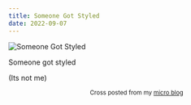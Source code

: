```yaml
---
title: Someone Got Styled
date: 2022-09-07
---
```

![Someone Got Styled](/ab65b14961.jpg)

<p>Someone got styled</p>
<p>(Its not me)</p>



<center><small>Cross posted from my <a href='http://micro.blog/joshnicholas'>micro blog</a></small></center>

    
